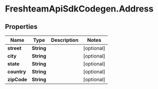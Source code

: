 # FreshteamApiSdkCodegen.Address

## Properties

| Name        | Type       | Description | Notes      |
| ----------- | ---------- | ----------- | ---------- |
| **street**  | **String** |             | [optional] |
| **city**    | **String** |             | [optional] |
| **state**   | **String** |             | [optional] |
| **country** | **String** |             | [optional] |
| **zipCode** | **String** |             | [optional] |
